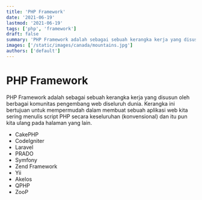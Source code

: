 ```yaml
---
title: 'PHP Framework'
date: '2021-06-19'
lastmod: '2021-06-19'
tags: ['php', 'framework']
draft: false
summary: 'PHP Framework adalah sebagai sebuah kerangka kerja yang disusun oleh berbagai komunitas pengembang web diseluruh dunia.'
images: ['/static/images/canada/mountains.jpg']
authors: ['default']
---
```


# PHP Framework

PHP Framework adalah sebagai sebuah kerangka kerja yang disusun oleh berbagai komunitas pengembang web diseluruh dunia. Kerangka ini bertujuan untuk mempermudah dalam membuat sebuah aplikasi web kita sering menulis script PHP secara keseluruhan (konvensional) dan itu pun kita ulang pada halaman yang lain.

- CakePHP
- CodeIgniter
- Laravel
- PRADO
- Symfony
- Zend Framework
- Yii
- Akelos
- QPHP
- ZooP
